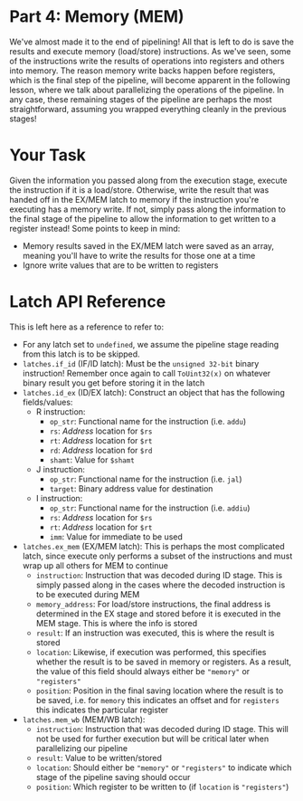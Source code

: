 # Part 4: Memory (MEM)
We've almost made it to the end of pipelining!  All that is left to do is save
the results and execute memory (load/store) instructions.  As we've seen, some
of the instructions write the results of operations into registers and others
into memory.  The reason memory write backs happen before registers, which is
the final step of the pipeline, will become apparent in the following lesson,
where we talk about parallelizing the operations of the pipeline.  In any case,
these remaining stages of the pipeline are perhaps the most straightforward,
assuming you wrapped everything cleanly in the previous stages!

# Your Task
Given the information you passed along from the execution stage, execute the
instruction if it is a load/store.  Otherwise, write the result that was handed
off in the EX/MEM latch to memory if the instruction you're executing has a
memory write.  If not, simply pass along the information to the final stage of
the pipeline to allow the information to get written to a register instead!
Some points to keep in mind:

- Memory results saved in the EX/MEM latch were saved as an array, meaning
you'll have to write the results for those one at a time
- Ignore write values that are to be written to registers

# Latch API Reference
This is left here as a reference to refer to:

- For any latch set to `undefined`, we assume the pipeline stage reading from
  this latch is to be skipped.
- `latches.if_id` (IF/ID latch): Must be the `unsigned 32-bit` binary
  instruction!  Remember once again to call `ToUint32(x)` on whatever binary
  result you get before storing it in the latch
- `latches.id_ex` (ID/EX latch): Construct an object that has the following
  fields/values:
  - R instruction:
    - `op_str`: Functional name for the instruction (i.e. `addu`)
    - `rs`: *Address* location for `$rs`
    - `rt`: *Address* location for `$rt`
    - `rd`: *Address* location for `$rd`
    - `shamt`: Value for `$shamt`
  - J instruction:
    - `op_str`: Functional name for the instruction (i.e. `jal`)
    - `target`: Binary address value for destination
  - I instruction:
    - `op_str`: Functional name for the instruction (i.e. `addiu`)
    - `rs`: *Address* location for `$rs`
    - `rt`: *Address* location for `$rt`
    - `imm`: Value for immediate to be used
- `latches.ex_mem` (EX/MEM latch): This is perhaps the most complicated latch,
  since execute only performs a subset of the instructions and must wrap up all
  others for MEM to continue
  - `instruction`: Instruction that was decoded during ID stage.  This is simply
  passed along in the cases where the decoded instruction is to be executed
  during MEM
  - `memory_address`: For load/store instructions, the final address is
  determined in the EX stage and stored before it is executed in the MEM stage.
  This is where the info is stored
  - `result`: If an instruction was executed, this is where the result is stored
  - `location`: Likewise, if execution was performed, this specifies whether the
  result is to be saved in memory or registers.  As a result, the value of this
  field should always either be `"memory"` or `"registers"`
  - `position`: Position in the final saving location where the result is to be
  saved, i.e. for `memory` this indicates an offset and for `registers` this
  indicates the particular register
- `latches.mem_wb` (MEM/WB latch):
  - `instruction`: Instruction that was decoded during ID stage.  This will not
  be used for further execution but will be critical later when parallelizing
  our pipeline
  - `result`: Value to be written/stored
  - `location`: Should either be `"memory"` or `"registers"` to indicate which
  stage of the pipeline saving should occur
  - `position`: Which register to be written to (if `location` is `"registers"`)
